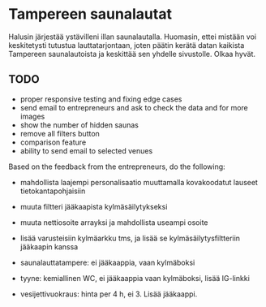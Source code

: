 # Tampereen saunalautat
Halusin järjestää ystävilleni illan saunalautalla. Huomasin, ettei mistään voi keskitetysti tutustua lauttatarjontaan, joten päätin kerätä datan kaikista Tampereen saunalautoista ja keskittää sen yhdelle sivustolle. Olkaa hyvät.

## TODO
- proper responsive testing and fixing edge cases
- send email to entrepreneurs and ask to check the data and for more images
- show the number of hidden saunas
- remove all filters button
- comparison feature
- ability to send email to selected venues

Based on the feedback from the entrepreneurs, do the following:
- mahdollista laajempi personalisaatio muuttamalla kovakoodatut lauseet tietokantapohjaisiin
- muuta filtteri jääkaapista kylmäsäilytykseksi
- muuta nettiosoite arrayksi ja mahdollista useampi osoite
- lisää varusteisiin kylmäarkku tms, ja lisää se kylmäsäilytysfiltteriin jääkaapin kanssa

- saunalauttatampere: ei jääkaappia, vaan kylmäboksi
- tyyne: kemiallinen WC, ei jääkaappia vaan kylmäboksi, lisää IG-linkki
- vesijettivuokraus: hinta per 4 h, ei 3. Lisää jääkaappi.
